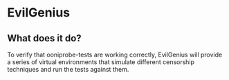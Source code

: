 # EvilGenius

## What does it do?

To verify that ooniprobe-tests are working correctly, EvilGenius will provide a series of virtual environments that simulate different censorship techniques and run the tests against them.
